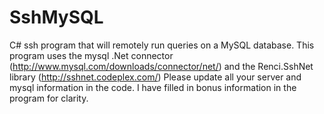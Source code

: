 SshMySQL
========

C# ssh program that will remotely run queries on a MySQL database. This program uses the mysql .Net connector (http://www.mysql.com/downloads/connector/net/) and the Renci.SshNet library (http://sshnet.codeplex.com/)
Please update all your server and mysql information in the code. 
I have filled in bonus information in the program for clarity.  
